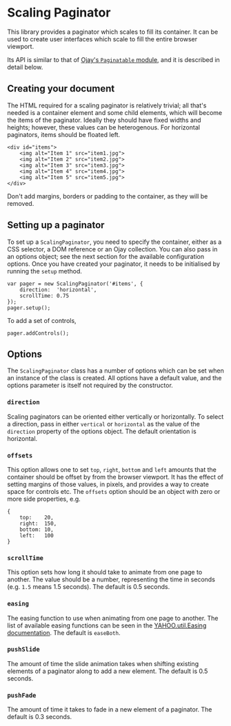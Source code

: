 Scaling Paginator
=================

This library provides a paginator which scales to fill its container. It can be
used to create user interfaces which scale to fill the entire browser viewport.

Its API is similar to that of [Ojay's `Paginatable` module][paginateable], and
it is described in detail below.


Creating your document
----------------------

The HTML required for a scaling paginator is relatively trivial; all that's
needed is a container element and some child elements, which will become the
items of the paginator. Ideally they should have fixed widths and heights;
however, these values can be heterogenous. For horizontal paginators, items
should be floated left.

    <div id="items">
        <img alt="Item 1" src="item1.jpg">
        <img alt="Item 2" src="item2.jpg">
        <img alt="Item 3" src="item3.jpg">
        <img alt="Item 4" src="item4.jpg">
        <img alt="Item 5" src="item5.jpg">
    </div>

Don't add margins, borders or padding to the container, as they will be
removed.


Setting up a paginator
----------------------

To set up a `ScalingPaginator`, you need to specify the container, either as a
CSS selector, a DOM reference or an Ojay collection. You can also pass in an
options object; see the next section for the available configuration options.
Once you have created your paginator, it needs to be initialised by running the
`setup` method.

    var pager = new ScalingPaginator('#items', {
        direction:  'horizontal',
        scrollTime: 0.75
    });
    pager.setup();

To add a set of controls,

    pager.addControls();


Options
-------

The `ScalingPaginator` class has a number of options which can be set when an
instance of the class is created. All options have a default value, and the
options parameter is itself not required by the constructor.

### `direction`

Scaling paginators can be oriented either vertically or horizontally. To select
a direction, pass in either `vertical` or `horizontal` as the value of the
`direction` property of the options object. The default orientation is
horizontal.

### `offsets`

This option allows one to set `top`, `right`, `bottom` and `left` amounts that
the container should be offset by from the browser viewport. It has the effect
of setting margins of those values, in pixels, and provides a way to create
space for controls etc. The `offsets` option should be an object with zero or
more side properties, e.g.

    {
        top:    20,
        right:  150,
        bottom: 10,
        left:   100
    }

### `scrollTime`

This option sets how long it should take to animate from one page to another.
The value should be a number, representing the time in seconds (e.g. `1.5`
means 1.5 seconds). The default is 0.5 seconds.

### `easing`

The easing function to use when animating from one page to another. The list of
available easing functions can be seen in the
[YAHOO.util.Easing documentation][easing]. The default is `easeBoth`.

### `pushSlide`

The amount of time the slide animation takes when shifting existing elements of
a paginator along to add a new element. The default is 0.5 seconds.

### `pushFade`

The amount of time it takes to fade in a new element of a paginator. The
default is 0.3 seconds.

  [paginateable]: http://ojay.othermedia.org/articles/paginator.html
  [easing]:       http://developer.yahoo.com/yui/docs/YAHOO.util.Easing.html
